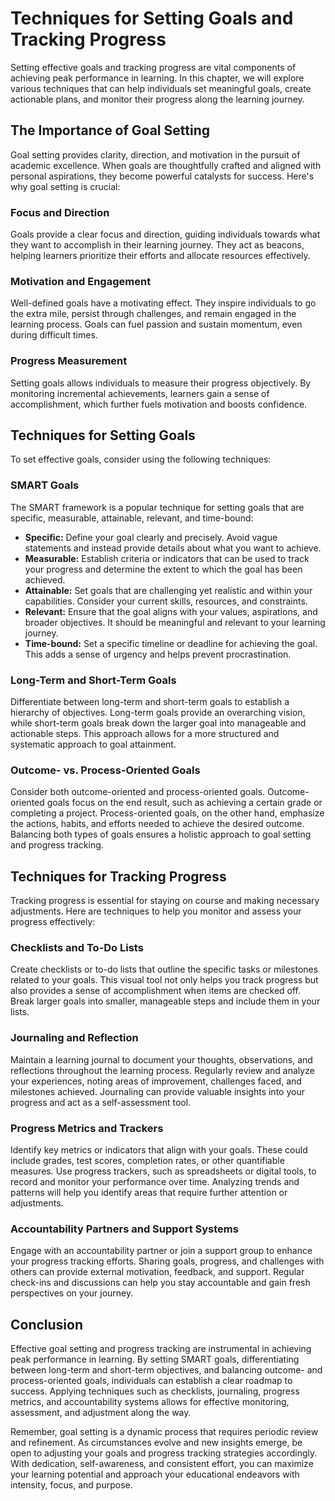 Techniques for Setting Goals and Tracking Progress
=============================================================

Setting effective goals and tracking progress are vital components of achieving peak performance in learning. In this chapter, we will explore various techniques that can help individuals set meaningful goals, create actionable plans, and monitor their progress along the learning journey.

The Importance of Goal Setting
------------------------------

Goal setting provides clarity, direction, and motivation in the pursuit of academic excellence. When goals are thoughtfully crafted and aligned with personal aspirations, they become powerful catalysts for success. Here's why goal setting is crucial:

### Focus and Direction

Goals provide a clear focus and direction, guiding individuals towards what they want to accomplish in their learning journey. They act as beacons, helping learners prioritize their efforts and allocate resources effectively.

### Motivation and Engagement

Well-defined goals have a motivating effect. They inspire individuals to go the extra mile, persist through challenges, and remain engaged in the learning process. Goals can fuel passion and sustain momentum, even during difficult times.

### Progress Measurement

Setting goals allows individuals to measure their progress objectively. By monitoring incremental achievements, learners gain a sense of accomplishment, which further fuels motivation and boosts confidence.

Techniques for Setting Goals
----------------------------

To set effective goals, consider using the following techniques:

### SMART Goals

The SMART framework is a popular technique for setting goals that are specific, measurable, attainable, relevant, and time-bound:

* **Specific:** Define your goal clearly and precisely. Avoid vague statements and instead provide details about what you want to achieve.
* **Measurable:** Establish criteria or indicators that can be used to track your progress and determine the extent to which the goal has been achieved.
* **Attainable:** Set goals that are challenging yet realistic and within your capabilities. Consider your current skills, resources, and constraints.
* **Relevant:** Ensure that the goal aligns with your values, aspirations, and broader objectives. It should be meaningful and relevant to your learning journey.
* **Time-bound:** Set a specific timeline or deadline for achieving the goal. This adds a sense of urgency and helps prevent procrastination.

### Long-Term and Short-Term Goals

Differentiate between long-term and short-term goals to establish a hierarchy of objectives. Long-term goals provide an overarching vision, while short-term goals break down the larger goal into manageable and actionable steps. This approach allows for a more structured and systematic approach to goal attainment.

### Outcome- vs. Process-Oriented Goals

Consider both outcome-oriented and process-oriented goals. Outcome-oriented goals focus on the end result, such as achieving a certain grade or completing a project. Process-oriented goals, on the other hand, emphasize the actions, habits, and efforts needed to achieve the desired outcome. Balancing both types of goals ensures a holistic approach to goal setting and progress tracking.

Techniques for Tracking Progress
--------------------------------

Tracking progress is essential for staying on course and making necessary adjustments. Here are techniques to help you monitor and assess your progress effectively:

### Checklists and To-Do Lists

Create checklists or to-do lists that outline the specific tasks or milestones related to your goals. This visual tool not only helps you track progress but also provides a sense of accomplishment when items are checked off. Break larger goals into smaller, manageable steps and include them in your lists.

### Journaling and Reflection

Maintain a learning journal to document your thoughts, observations, and reflections throughout the learning process. Regularly review and analyze your experiences, noting areas of improvement, challenges faced, and milestones achieved. Journaling can provide valuable insights into your progress and act as a self-assessment tool.

### Progress Metrics and Trackers

Identify key metrics or indicators that align with your goals. These could include grades, test scores, completion rates, or other quantifiable measures. Use progress trackers, such as spreadsheets or digital tools, to record and monitor your performance over time. Analyzing trends and patterns will help you identify areas that require further attention or adjustments.

### Accountability Partners and Support Systems

Engage with an accountability partner or join a support group to enhance your progress tracking efforts. Sharing goals, progress, and challenges with others can provide external motivation, feedback, and support. Regular check-ins and discussions can help you stay accountable and gain fresh perspectives on your journey.

Conclusion
----------

Effective goal setting and progress tracking are instrumental in achieving peak performance in learning. By setting SMART goals, differentiating between long-term and short-term objectives, and balancing outcome- and process-oriented goals, individuals can establish a clear roadmap to success. Applying techniques such as checklists, journaling, progress metrics, and accountability systems allows for effective monitoring, assessment, and adjustment along the way.

Remember, goal setting is a dynamic process that requires periodic review and refinement. As circumstances evolve and new insights emerge, be open to adjusting your goals and progress tracking strategies accordingly. With dedication, self-awareness, and consistent effort, you can maximize your learning potential and approach your educational endeavors with intensity, focus, and purpose.

